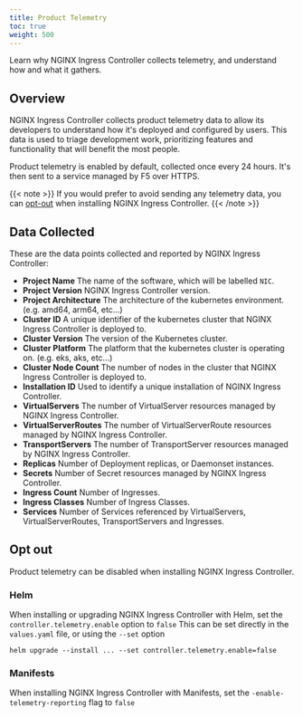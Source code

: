 ```yaml
---
title: Product Telemetry
toc: true
weight: 500
---
```


Learn why NGINX Ingress Controller collects telemetry, and understand how and what it gathers.

## Overview

NGINX Ingress Controller collects product telemetry data to allow its developers to understand how it's deployed and configured by users.
This data is used to triage development work, prioritizing features and functionality that will benefit the most people.

Product telemetry is enabled by default, collected once every 24 hours. It's then sent to a service managed by F5 over HTTPS.

{{< note >}}
If you would prefer to avoid sending any telemetry data, you can [opt-out](#opt-out) when installing NGINX Ingress Controller.
{{< /note >}}

## Data Collected

These are the data points collected and reported by NGINX Ingress Controller:

- **Project Name** The name of the software, which will be labelled `NIC`.
- **Project Version** NGINX Ingress Controller version.
- **Project Architecture** The architecture of the kubernetes environment. (e.g. amd64, arm64, etc...)
- **Cluster ID** A unique identifier of the kubernetes cluster that NGINX Ingress Controller is deployed to.
- **Cluster Version** The version of the Kubernetes cluster.
- **Cluster Platform** The platform that the kubernetes cluster is operating on. (e.g. eks, aks,  etc...)
- **Cluster Node Count** The number of nodes in the cluster that NGINX Ingress Controller is deployed to.
- **Installation ID** Used to identify a unique installation of NGINX Ingress Controller.
- **VirtualServers** The number of VirtualServer resources managed by NGINX Ingress Controller.
- **VirtualServerRoutes** The number of VirtualServerRoute resources managed by NGINX Ingress Controller.
- **TransportServers** The number of TransportServer resources managed by NGINX Ingress Controller.
- **Replicas** Number of Deployment replicas, or Daemonset instances.
- **Secrets** Number of Secret resources managed by NGINX Ingress Controller.
- **Ingress Count** Number of Ingresses.
- **Ingress Classes** Number of Ingress Classes.
- **Services** Number of Services referenced by VirtualServers, VirtualServerRoutes, TransportServers and Ingresses.


## Opt out

Product telemetry can be disabled when installing NGINX Ingress Controller.

### Helm


When installing or upgrading NGINX Ingress Controller with Helm, set the `controller.telemetry.enable` option to `false`
This can be set directly in the `values.yaml` file, or using the `--set` option

```shell
helm upgrade --install ... --set controller.telemetry.enable=false
```

### Manifests

When installing NGINX Ingress Controller with Manifests, set the `-enable-telemetry-reporting` flag to `false`
